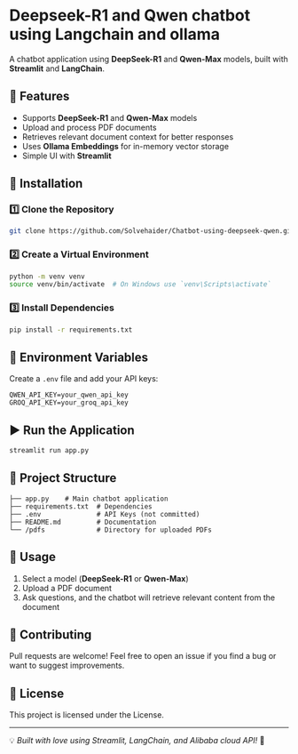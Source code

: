 # Deepseek-R1 and Qwen chatbot using Langchain and ollama


A chatbot application using **DeepSeek-R1** and **Qwen-Max** models, built with **Streamlit** and **LangChain**.

## 🚀 Features
- Supports **DeepSeek-R1** and **Qwen-Max** models
- Upload and process PDF documents
- Retrieves relevant document context for better responses
- Uses **Ollama Embeddings** for in-memory vector storage
- Simple UI with **Streamlit**

## 📌 Installation

### 1️⃣ Clone the Repository
```sh
git clone https://github.com/Solvehaider/Chatbot-using-deepseek-qwen.git
```

### 2️⃣ Create a Virtual Environment
```sh
python -m venv venv
source venv/bin/activate  # On Windows use `venv\Scripts\activate`
```

### 3️⃣ Install Dependencies
```sh
pip install -r requirements.txt
```

## 🔑 Environment Variables
Create a `.env` file and add your API keys:
```env
QWEN_API_KEY=your_qwen_api_key
GROQ_API_KEY=your_groq_api_key
```

## ▶️ Run the Application
```sh
streamlit run app.py
```

## 📂 Project Structure
```
├── app.py    # Main chatbot application
├── requirements.txt  # Dependencies
├── .env              # API Keys (not committed)
├── README.md         # Documentation
└── /pdfs             # Directory for uploaded PDFs
```

## 🎯 Usage
1. Select a model (**DeepSeek-R1** or **Qwen-Max**)
2. Upload a PDF document
3. Ask questions, and the chatbot will retrieve relevant content from the document

## 🤝 Contributing
Pull requests are welcome! Feel free to open an issue if you find a bug or want to suggest improvements.

## 📜 License
This project is licensed under the License.

---
💡 *Built with love using Streamlit, LangChain, and Alibaba cloud API!* 🚀
